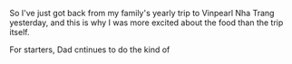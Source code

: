 So I've just got back from my family's yearly trip to Vinpearl Nha Trang yesterday, and this is why I was more excited about the food than the trip itself.

For starters, Dad cntinues to do the kind of 